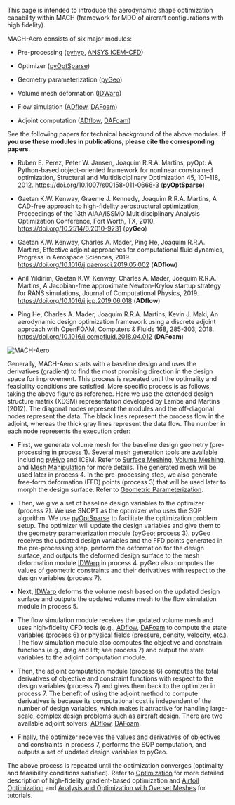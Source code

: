 This page is intended to introduce the aerodynamic shape optimization capability within MACH (framework for MDO of aircraft configurations with high fidelity).

MACH-Aero consists of six major modules:

- Pre-processing ([pyhyp](http://mdolab.engin.umich.edu/docs/packages/pyhyp/doc/index.html), [ANSYS ICEM-CFD](https://ansys.com>))

- Optimizer ([pyOptSparse](http://mdolab.engin.umich.edu/docs/packages/pyoptsparse/doc/index.html))

- Geometry parameterization ([pyGeo](http://mdolab.engin.umich.edu/docs/packages/pygeo/doc/index.html))

- Volume mesh deformation ([IDWarp](http://mdolab.engin.umich.edu/docs/packages/idwarp/doc/index.html))

- Flow simulation ([ADflow](http://mdolab.engin.umich.edu/docs/packages/adflow/doc/index.html), [DAFoam](https://dafoam.rtfd.io))

- Adjoint computation ([ADflow](http://mdolab.engin.umich.edu/docs/packages/adflow/doc/index.html), [DAFoam](https://dafoam.rtfd.io))

See the following papers for technical background of the above modules. **If you use these modules in publications, please cite the corresponding papers**.

- Ruben E. Perez, Peter W. Jansen, Joaquim R.R.A. Martins, pyOpt: A Python-based object-oriented framework for nonlinear constrained optimization, Structural and Multidisciplinary Optimization 45, 101–118, 2012. https://doi.org/10.1007/s00158-011-0666-3 (**pyOptSparse**)

- Gaetan K.W. Kenway, Graeme J. Kennedy, Joaquim R.R.A. Martins, A CAD-free approach to high-fidelity aerostructural optimization, Proceedings of the 13th AIAA/ISSMO Multidisciplinary Analysis Optimization Conference, Fort Worth, TX, 2010. https://doi.org/10.2514/6.2010-9231 (**pyGeo**)

- Gaetan K.W. Kenway, Charles A. Mader, Ping He, Joaquim R.R.A. Martins, Effective adjoint approaches for computational fluid dynamics, Progress in Aerospace Sciences, 2019. https://doi.org/10.1016/j.paerosci.2019.05.002 (**ADflow**)

- Anil Yildirim, Gaetan K.W. Kenway, Charles A. Mader, Joaquim R.R.A. Martins, A Jacobian-free approximate Newton–Krylov startup strategy for RANS simulations, Journal of Computational Physics, 2019. https://doi.org/10.1016/j.jcp.2019.06.018 (**ADflow**)

- Ping He, Charles A. Mader, Joaquim R.R.A. Martins, Kevin J. Maki, An aerodynamic design optimization framework using a discrete adjoint approach with OpenFOAM, Computers \& Fluids 168, 285-303, 2018. https://doi.org/10.1016/j.compfluid.2018.04.012 (**DAFoam**)

![MACH-Aero](images/MACH-Aero.png)

Generally, MACH-Aero starts with a baseline design and uses the derivatives (gradient) to find the most promising direction in the design space for improvement.
This process is repeated until the optimality and feasibility conditions are satisfied.
More specific process is as follows, taking the above figure as reference.
Here we use the extended design structure matrix (XDSM) representation developed by Lambe and Martins (2012).
The diagonal nodes represent the modules and the off-diagonal nodes represent the data.
The black lines represent the process flow in the adjoint, whereas the thick gray lines represent the data flow.
The number in each node represents the execution order:

- First, we generate volume mesh for the baseline design geometry (pre-processing in process 1). Several mesh generation tools are available including [pyHyp](http://mdolab.engin.umich.edu/docs/packages/pyhyp/doc/index.html) and ICEM. Refer to [Surface Meshing](http://mdolab.engin.umich.edu/docs/packages/mach_aero_tutorials/doc/aero_icem.html), [Volume Meshing](http://mdolab.engin.umich.edu/docs/packages/mach_aero_tutorials/doc/aero_pyhyp.html), and [Mesh Manipulation](http://mdolab.engin.umich.edu/docs/packages/mach_aero_tutorials/doc/aero_cgnsutils.html) for more details. The generated mesh will be used later in process 4. In the pre-processing step, we also generate free-form deformation (FFD) points (process 3) that will be used later to morph the design surface. Refer to [Geometric Parameterization](http://mdolab.engin.umich.edu/docs/packages/mach_aero_tutorials/doc/opt_ffd.html).

- Then, we give a set of baseline design variables to the optimizer (process 2). We use SNOPT as the optimizer who uses the SQP algorithm. We use [pyOptSparse]( http://mdolab.engin.umich.edu/docs/packages/pyoptsparse/doc/index.html) to facilitate the optimization problem setup. The optimizer will update the design variables and give them to the geometry parameterization module ([pyGeo](http://mdolab.engin.umich.edu/docs/packages/pygeo/doc/index.html); process 3). pyGeo receives the updated design variables and the FFD points generated in the pre-processing step, perform the deformation for the design surface, and outputs the deformed design surface to the mesh deformation module [IDWarp](http://mdolab.engin.umich.edu/docs/packages/idwarp/doc/index.html) in process 4. pyGeo also computes the values of geometric constraints and their derivatives with respect to the design variables (process 7).

- Next, [IDWarp](http://mdolab.engin.umich.edu/docs/packages/idwarp/doc/index.html) deforms the volume mesh based on the updated design surface and outputs the updated volume mesh to the flow simulation module in process 5.

- The flow simulation module receives the updated volume mesh and uses high-fidelity CFD tools (e.g., [ADflow](http://mdolab.engin.umich.edu/docs/packages/adflow/doc/index.html), [DAFoam](https://dafoam.rtfd.io) to compute the state variables (process 6) or physical fields (pressure, density, velocity, etc.). The flow simulation module also computes the objective and constrain functions (e.g., drag and lift; see process 7) and output the state variables to the adjoint computation module.

- Then, the adjoint computation module (process 6) computes the total derivatives of objective and constraint functions with respect to the design variables (process 7) and gives them back to the optimizer in process 7. The benefit of using the adjoint method to compute derivatives is because its computational cost is independent of the number of design variables, which makes it attractive for handling large-scale, complex design problems such as aircraft design. There are two available adjoint solvers: [ADflow](http://mdolab.engin.umich.edu/docs/packages/adflow/doc/index.html), [DAFoam](https://dafoam.rtfd.io).

- Finally, the optimizer receives the values and derivatives of objectives and constraints in process 7, performs the SQP computation, and outputs a set of updated design variables to pyGeo.

The above process is repeated until the optimization converges (optimality and feasibility conditions satisfied).
Refer to [Optimization](http://mdolab.engin.umich.edu/docs/packages/mach_aero_tutorials/doc/opt_overview.html) for more detailed description of high-fidelity gradient-based optimization and [Airfoil Optimization](http://mdolab.engin.umich.edu/docs/packages/mach_aero_tutorials/doc/airfoilopt_overview.html) and [Analysis and Optimization with Overset Meshes](http://mdolab.engin.umich.edu/docs/packages/mach_aero_tutorials/doc/overset_overview.html) for tutorials.

